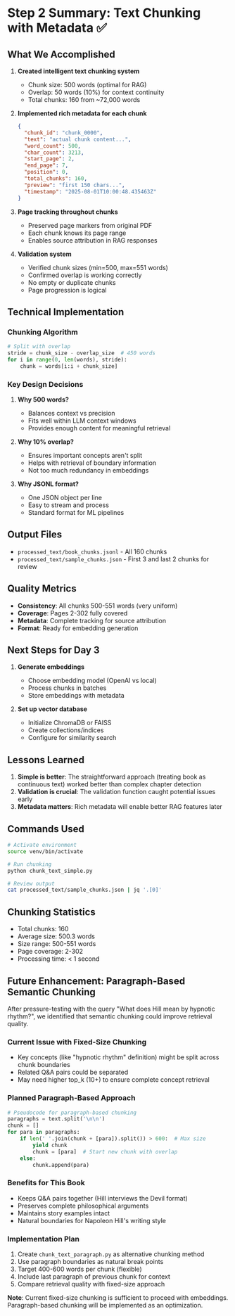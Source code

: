 # Step 2 Summary: Text Chunking with Metadata ✅

## What We Accomplished

1. **Created intelligent text chunking system**
   - Chunk size: 500 words (optimal for RAG)
   - Overlap: 50 words (10%) for context continuity
   - Total chunks: 160 from ~72,000 words

2. **Implemented rich metadata for each chunk**
   ```json
   {
     "chunk_id": "chunk_0000",
     "text": "actual chunk content...",
     "word_count": 500,
     "char_count": 3213,
     "start_page": 2,
     "end_page": 7,
     "position": 0,
     "total_chunks": 160,
     "preview": "first 150 chars...",
     "timestamp": "2025-08-01T10:00:48.435463Z"
   }
   ```

3. **Page tracking throughout chunks**
   - Preserved page markers from original PDF
   - Each chunk knows its page range
   - Enables source attribution in RAG responses

4. **Validation system**
   - Verified chunk sizes (min=500, max=551 words)
   - Confirmed overlap is working correctly
   - No empty or duplicate chunks
   - Page progression is logical

## Technical Implementation

### Chunking Algorithm
```python
# Split with overlap
stride = chunk_size - overlap_size  # 450 words
for i in range(0, len(words), stride):
    chunk = words[i:i + chunk_size]
```

### Key Design Decisions

1. **Why 500 words?**
   - Balances context vs precision
   - Fits well within LLM context windows
   - Provides enough content for meaningful retrieval

2. **Why 10% overlap?**
   - Ensures important concepts aren't split
   - Helps with retrieval of boundary information
   - Not too much redundancy in embeddings

3. **Why JSONL format?**
   - One JSON object per line
   - Easy to stream and process
   - Standard format for ML pipelines

## Output Files

- `processed_text/book_chunks.jsonl` - All 160 chunks
- `processed_text/sample_chunks.json` - First 3 and last 2 chunks for review

## Quality Metrics

- **Consistency**: All chunks 500-551 words (very uniform)
- **Coverage**: Pages 2-302 fully covered
- **Metadata**: Complete tracking for source attribution
- **Format**: Ready for embedding generation

## Next Steps for Day 3

1. **Generate embeddings**
   - Choose embedding model (OpenAI vs local)
   - Process chunks in batches
   - Store embeddings with metadata

2. **Set up vector database**
   - Initialize ChromaDB or FAISS
   - Create collections/indices
   - Configure for similarity search

## Lessons Learned

1. **Simple is better**: The straightforward approach (treating book as continuous text) worked better than complex chapter detection
2. **Validation is crucial**: The validation function caught potential issues early
3. **Metadata matters**: Rich metadata will enable better RAG features later

## Commands Used

```bash
# Activate environment
source venv/bin/activate

# Run chunking
python chunk_text_simple.py

# Review output
cat processed_text/sample_chunks.json | jq '.[0]'
```

## Chunking Statistics

- Total chunks: 160
- Average size: 500.3 words
- Size range: 500-551 words
- Page coverage: 2-302
- Processing time: < 1 second

## Future Enhancement: Paragraph-Based Semantic Chunking

After pressure-testing with the query "What does Hill mean by hypnotic rhythm?", we identified that semantic chunking could improve retrieval quality.

### Current Issue with Fixed-Size Chunking
- Key concepts (like "hypnotic rhythm" definition) might be split across chunk boundaries
- Related Q&A pairs could be separated
- May need higher top_k (10+) to ensure complete concept retrieval

### Planned Paragraph-Based Approach
```python
# Pseudocode for paragraph-based chunking
paragraphs = text.split('\n\n')
chunk = []
for para in paragraphs:
    if len(' '.join(chunk + [para]).split()) > 600:  # Max size
        yield chunk
        chunk = [para]  # Start new chunk with overlap
    else:
        chunk.append(para)
```

### Benefits for This Book
- Keeps Q&A pairs together (Hill interviews the Devil format)
- Preserves complete philosophical arguments
- Maintains story examples intact
- Natural boundaries for Napoleon Hill's writing style

### Implementation Plan
1. Create `chunk_text_paragraph.py` as alternative chunking method
2. Use paragraph boundaries as natural break points
3. Target 400-600 words per chunk (flexible)
4. Include last paragraph of previous chunk for context
5. Compare retrieval quality with fixed-size approach

**Note**: Current fixed-size chunking is sufficient to proceed with embeddings. Paragraph-based chunking will be implemented as an optimization.